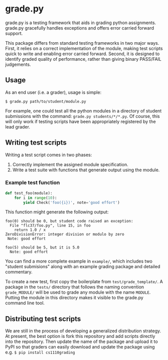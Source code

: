 
# grade.py
grade.py is a testing framework that aids in grading python assignments. grade.py gracefully handles exceptions and offers error carried forward support.

This package differs from standard testing frameworks in two major ways. First, it relies on a correct implementation of the module, making test scripts quick to write and enabling error carried forward. Second, it is designed to identify graded quality of performance, rather than giving binary PASS/FAIL judgements.

## Usage

As an end user (i.e. a grader), usage is simple:

    $ grade.py path/to/student/module.py

For example, one could test all the python modules in a directory of student submissions with the command: `grade.py students/*/*.py`. Of course, this will only work if testing scripts have been appropriately registered by the lead grader.

## Writing test scripts

Writing a test script comes in two phases: 

1. Correctly implement the assigned module specification.
2. Write a test suite with functions that generate output using the module.

### Example test function

```python
def test_foo(module):
    for i in range(10):
        yield Check('foo({i})', note='good effort')
```

This function might generate the following output:

```
foo(0) should be 0, but student code raised an exception:
  File "flc37/foo.py", line 15, in foo
    return 1.0 / x
ZeroDivisionError: integer division or modulo by zero
 Note: good effort

foo(5) should be 5, but it is 5.0
  Note: good effort
```


You can find a more complete example in `example/`, which includes two "student submisions" along with an example grading package and detailed commentary.

To create a new test, first copy the boilerplate from `test/grade_template/`. A package in the `tests/` directory that follows the naming convention `grade_MODULE/` will be used to grade any module with the name `MODULE`. Putting the module in this directory makes it visible to the grade.py command line tool.

## Distributing test scripts

We are still in the process of developing a generalized distribution strategy. At present, the best option is fork this repository and add scripts directly into the repository. Then update the name of the package and upload it to PyPI so that graders can easily download and update the package using e.g. `$ pip install cs1110grading`
